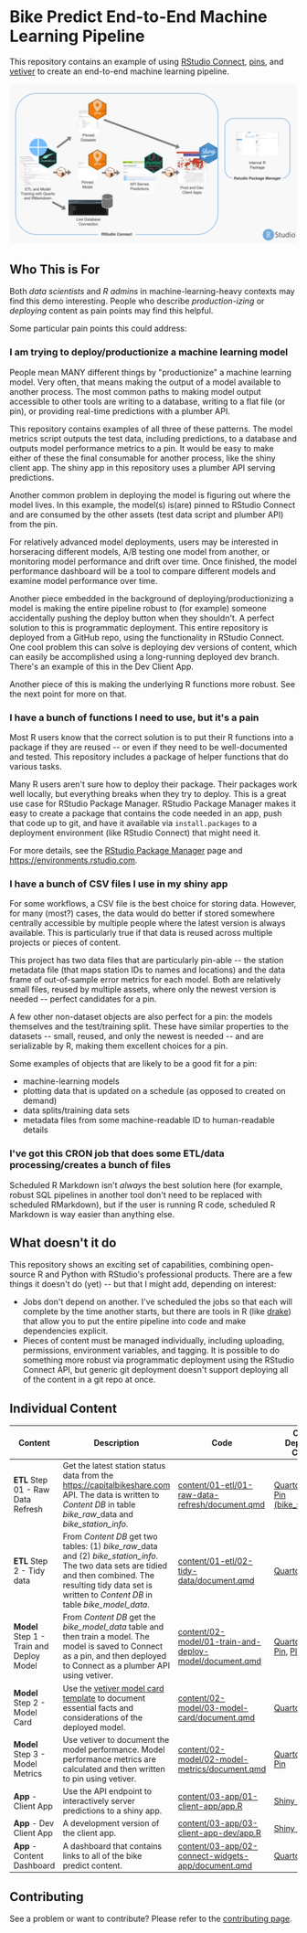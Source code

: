 # Bike Predict End-to-End Machine Learning Pipeline

This repository contains an example of using [RStudio Connect](https://rstudio.com/products/connect/), [pins](https://github.com/rstudio/pins), and [vetiver](https://vetiver.tidymodels.org) to create an end-to-end machine learning pipeline.

![](img/arrows.drawio.png)

## Who This is For

Both *data scientists* and *R admins* in machine-learning-heavy contexts may find this demo interesting. People who describe *production-izing* or *deploying* content as pain points may find this helpful.

Some particular pain points this could address:

### I am trying to deploy/productionize a machine learning model

People mean MANY different things by "productionize" a machine learning model. Very often, that means making the output of a model available to another process. The most common paths to making model output accessible to other tools are writing to a database, writing to a flat file (or pin), or providing real-time predictions with a plumber API.

This repository contains examples of all three of these patterns. The model metrics script outputs the test data, including predictions, to a database and outputs model performance metrics to a pin. It would be easy to make either of these the final consumable for another process, like the shiny client app. The shiny app in this repository uses a plumber API serving predictions.

Another common problem in deploying the model is figuring out where the model lives. In this example, the model(s) is(are) pinned to RStudio Connect and are consumed by the other assets (test data script and plumber API) from the pin.

For relatively advanced model deployments, users may be interested in horseracing different models, A/B testing one model from another, or monitoring model performance and drift over time. Once finished, the model performance dashboard will be a tool to compare different models and examine model performance over time.

Another piece embedded in the background of deploying/productionizing a model is making the entire pipeline robust to (for example) someone accidentally pushing the deploy button when they shouldn't. A perfect solution to this is programmatic deployment. This entire repository is deployed from a GitHub repo, using the functionality in RStudio Connect. One cool problem this can solve is deploying dev versions of content, which can easily be accomplished using a long-running deployed dev branch. There's an example of this in the Dev Client App.

Another piece of this is making the underlying R functions more robust. See the next point for more on that.

### I have a bunch of functions I need to use, but it's a pain

Most R users know that the correct solution is to put their R functions into a package if they are reused -- or even if they need to be well-documented and tested. This repository includes a package of helper functions that do various tasks.

Many R users aren't sure how to deploy their package. Their packages work well locally, but everything breaks when they try to deploy. This is a great use case for RStudio Package Manager. RStudio Package Manager makes it easy to create a package that contains the code needed in an app, push that code up to git, and have it available via `install.packages` to a deployment environment (like RStudio Connect) that might need it.

For more details, see the [RStudio Package Manager](https://rstudio.com/products/package-manager/) page and <https://environments.rstudio.com>.

### I have a bunch of CSV files I use in my shiny app

For some workflows, a CSV file is the best choice for storing data. However, for many (most?) cases, the data would do better if stored somewhere centrally accessible by multiple people where the latest version is always available. This is particularly true if that data is reused across multiple projects or pieces of content.

This project has two data files that are particularly pin-able -- the station metadata file (that maps station IDs to names and locations) and the data frame of out-of-sample error metrics for each model. Both are relatively small files, reused by multiple assets, where only the newest version is needed -- perfect candidates for a pin.

A few other non-dataset objects are also perfect for a pin: the models themselves and the test/training split. These have similar properties to the datasets -- small, reused, and only the newest is needed -- and are serializable by R, making them excellent choices for a pin.

Some examples of objects that are likely to be a good fit for a pin:

-   machine-learning models
-   plotting data that is updated on a schedule (as opposed to created on demand)
-   data splits/training data sets
-   metadata files from some machine-readable ID to human-readable details

### I've got this CRON job that does some ETL/data processing/creates a bunch of files

Scheduled R Markdown isn't *always* the best solution here (for example, robust SQL pipelines in another tool don't need to be replaced with scheduled RMarkdown), but if the user is running R code, scheduled R Markdown is way easier than anything else.

## What doesn't it do

This repository shows an exciting set of capabilities, combining open-source R and Python with RStudio's professional products. There are a few things it doesn't do (yet) -- but that I might add, depending on interest:

-   Jobs don't depend on another. I've scheduled the jobs so that each will complete by the time another starts, but there are tools in R (like [drake](https://github.com/ropensci/drake)) that allow you to put the entire pipeline into code and make dependencies explicit.
-   Pieces of content must be managed individually, including uploading, permissions, environment variables, and tagging. It is possible to do something more robust via programmatic deployment using the RStudio Connect API, but generic git deployment doesn't support deploying all of the content in a git repo at once.

## Individual Content

| Content                                   | Description                                                  | Code                                                         | Content Deployed to Connect                                  |
| ----------------------------------------- | ------------------------------------------------------------ | ------------------------------------------------------------ | ------------------------------------------------------------ |
| **ETL** Step 01 - Raw Data Refresh        | Get the latest station status data from the <https://capitalbikeshare.com> API. The data is written to *Content DB* in table *bike_raw*\_data and *bike_station_info*. | [content/01-etl/01-raw-data-refresh/document.qmd](content/01-etl/01-raw-data-refresh/document.qmd) | [Quarto document](https://colorado.rstudio.com/rsc/bike-predict-r-raw-data-refresh/), [Pin (bike_station_info)](https://colorado.rstudio.com/rsc/bike-predict-r-station-info-data-pin/) |
| **ETL** Step 2 - Tidy data                | From *Content DB* get two tables: (1) *bike_raw*\_data and (2) *bike_station_info*. The two data sets are tidied and then combined. The resulting tidy data set is written to *Content DB* in table *bike_model_data*. | [content/01-etl/02-tidy-data/document.qmd](content/01-etl/02-tidy-data/document.qmd) | [Quarto document](https://colorado.rstudio.com/rsc/bike-predict-r-tidy-data/) |
| **Model** Step 1 - Train and Deploy Model | From *Content DB* get the *bike_model_data* table and then train a model. The model is saved to Connect as a pin, and then deployed to Connect as a plumber API using vetiver. | [content/02-model/01-train-and-deploy-model/document.qmd](content/02-model/01-train-and-deploy-model/document.qmd) | [Quarto document](https://colorado.rstudio.com/rsc/bike-predict-r-train-and-deploy-model/), [Pin](https://colorado.rstudio.com/rsc/bike-predict-r-pinned-model/), [Plumber API](https://colorado.rstudio.com/rsc/bike-predict-r-api/) |
| **Model** Step 2 - Model Card             | Use the [vetiver model card template](https://vetiver.rstudio.com/learn-more/model-card.html) to document essential facts and considerations of the deployed model. | [content/02-model/03-model-card/document.qmd](content/02-model/03-model-card/document.qmd) | [Quarto document](https://colorado.rstudio.com/rsc/bike-predict-r-model-card/) |
| **Model** Step 3 - Model Metrics          | Use vetiver to document the model performance. Model performance metrics are calculated and then written to pin using vetiver. | [content/02-model/02-model-metrics/document.qmd](content/02-model/02-model-metrics/document.qmd) | [Quarto document](https://colorado.rstudio.com/rsc/bike-predict-r-model-metrics/), [Pin](https://colorado.rstudio.com/rsc/bike-predict-r-model-metrics-pin/) |
| **App** - Client App                      | Use the API endpoint to interactively server predictions to a shiny app.| [content/03-app/01-client-app/app.R](content/03-app/01-client-app/app.R)                                           | [Shiny app](https://colorado.rstudio.com/rsc/bike-predict-r-client-app/)                                                                                                                                                              |
| **App** - Dev Client App                  | A development version of the client app.                                | [content/03-app/03-client-app-dev/app.R](content/03-app/01-client-app-dev/app.R)                                   | [Shiny app](https://colorado.rstudio.com/rsc/bike-predict-r-client-app-dev/)                                                                                                                                                              |
| **App** - Content Dashboard               | A dashboard that contains links to all of the bike predict content.     | [content/03-app/02-connect-widgets-app/document.qmd](content/03-app/02-connect-widgets-app/document.qmd)           | [Quarto document](https://colorado.rstudio.com/rsc/bike-predict-r-dashboard/)                                                                                                                                                         |

## Contributing

See a problem or want to contribute? Please refer to the [contributing page](./CONTRBUTING.md).
